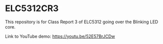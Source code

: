 # ELC5312CR3
This repository is for Class Report 3 of ELC5312 going over the Blinking LED core.

Link to YouTube demo: https://youtu.be/52E57BrJCDw
